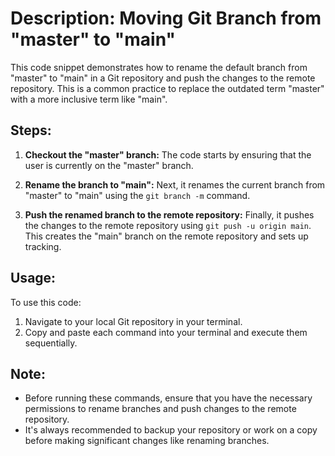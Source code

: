 # Description: Moving Git Branch from "master" to "main"

This code snippet demonstrates how to rename the default branch from "master" to "main" in a Git repository and push the changes to the remote repository. This is a common practice to replace the outdated term "master" with a more inclusive term like "main".

## Steps:

1. **Checkout the "master" branch:**
   The code starts by ensuring that the user is currently on the "master" branch.

2. **Rename the branch to "main":**
   Next, it renames the current branch from "master" to "main" using the `git branch -m` command.

3. **Push the renamed branch to the remote repository:**
   Finally, it pushes the changes to the remote repository using `git push -u origin main`. This creates the "main" branch on the remote repository and sets up tracking.

## Usage:

To use this code:
1. Navigate to your local Git repository in your terminal.
2. Copy and paste each command into your terminal and execute them sequentially.

## Note:
- Before running these commands, ensure that you have the necessary permissions to rename branches and push changes to the remote repository.
- It's always recommended to backup your repository or work on a copy before making significant changes like renaming branches.

